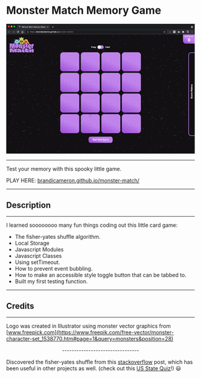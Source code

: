 # Monster Match Memory Game

![Demo](img/mm.gif)

---

Test your memory with this spooky little game.

PLAY HERE: [brandicameron.github.io/monster-match/](brandicameron.github.io/monster-match/)

---

## Description

---

I learned soooooooo many fun things coding out this little card game:

- The fisher-yates shuffle algorithm.
- Local Storage
- Javascript Modules
- Javascript Classes
- Using setTimeout.
- How to prevent event bubbling.
- How to make an accessible style toggle button that can be tabbed to.
- Built my first testing function.

---

## Credits

---

Logo was created in Illustrator using monster vector graphics from [www.freepick.com](https://www.freepik.com/free-vector/monster-character-set_1538770.htm#page=1&query=monsters&position=28)

<p style="text-align: center;">--------------------------------</p>

Discovered the fisher-yates shuffle from this [stackoverflow](https://stackoverflow.com/questions/2450954/how-to-randomize-shuffle-a-javascript-array) post, which has been useful in other projects as well. (check out this [US State Quiz](https://brandicameron.github.io/states/)!) 😃

